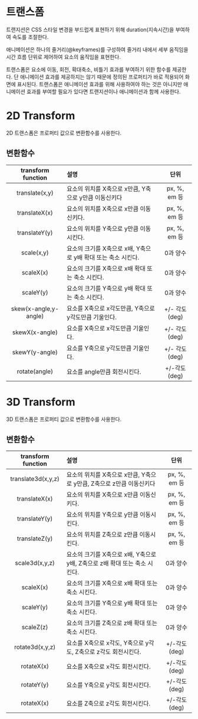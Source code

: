 # 트랜스폼
트랜지션은 CSS 스타일 변경을 부드럽게 표현하기 위해 duration(지속시간)을 부여하여 속도를 조절한다.

애니메이션은 하나의 줄거리(@keyframes)를 구성하여 줄거리 내에서 세부 움직임을 시간 흐름 단위로 제어하여 요소의 움직임을 표현한다.

트랜스폼은 요소에 이동, 회전, 확대축소, 비틀기 효과를 부여하기 위한 함수를 제공한다. 단 애니메이션 효과를 제공하지는 않기 때문에 정의된 프로퍼티가 바로 적용되어 화면에 표시된다. 트랜스폼은 애니메이션 효과를 위해 사용하여야 하는 것은 아니지만 애니메이션 효과를 부여할 필요가 있다면 트랜지션이나 애니메이션과 함께 사용한다.

# 2D Transform

2D 트랜스폼은 프로퍼티 값으로 변환함수를 사용한다.

## 변환함수

transform function|설명|단위
:--:|:--|:--:|
translate(x,y)|요소의 위치를 X축으로 x만큼, Y축으로 y만큼 이동신키다| px, %, em 등
translateX(x)|요소의 위치를 X축으로 x만큼 이동신키다.| px, %, em 등
translateY(y)|요소의 위치를 Y축으로 y만큼 이동시킨다.| px, %, em 등
scale(x,y)|요소의 크기를 X축으로 x배, Y축으로 y배 확대 또는 축소 시킨다. |0과 양수
scaleX(x)|요소의 크기를 X축으로 x배 확대 또는 축소 시킨다. |0과 양수
scaleY(y)|요소의 크기를 Y축으로 y배 확대 또는 축소 시킨다. |0과 양수
skew(x-angle,y-angle)|요소를 X축으로 x각도만큼, Y축으로 y각도만큼 기울인다.| +/- 각도(deg)
skewX(x-angle)|요소를 X축으로 x각도만큼 기울인다.| +/- 각도(deg)
skewY(y-angle)|요소를 Y축으로 y각도만큼 기울인다.| +/- 각도(deg)
rotate(angle)|요소를 angle만큼 회전시킨다.|+/-각도(deg)

# 3D Transform

3D 트랜스폼은 프로퍼티 값으로 변환함수를 사용한다.

## 변환함수

transform function|설명|단위
:--:|:--|:--:|
translate3d(x,y,z)|요소의 위치를 X축으로 x만큼, Y축으로 y만큼, Z축으로 z만큼 이동신키다| px, %, em 등
translateX(x)|요소의 위치를 X축으로 x만큼 이동신키다.| px, %, em 등
translateY(y)|요소의 위치를 Y축으로 y만큼 이동시킨다.| px, %, em 등
translateZ(y)|요소의 위치를 Z축으로 z만큼 이동시킨다.| px, %, em 등
scale3d(x,y,z)|요소의 크기를 X축으로 x배, Y축으로 y배, Z축으로 z배 확대 또는 축소 시킨다. |0과 양수
scaleX(x)|요소의 크기를 X축으로 x배 확대 또는 축소 시킨다. |0과 양수
scaleY(y)|요소의 크기를 Y축으로 y배 확대 또는 축소 시킨다. |0과 양수
scaleZ(z)|요소의 크기를 Z축으로 z배 확대 또는 축소 시킨다. |0과 양수
rotate3d(x,y,z)|요소를 X축으로 x각도, Y축으로 y각도, Z축으로 z각도 회전시킨다.|+/-각도(deg)
rotateX(x)|요소를 X축으로 x각도 회전시킨다.| +/-각도(deg)
rotateY(y)|요소를 Y축으로 y각도 회전시킨다.| +/-각도(deg)
rotateX(x)|요소를 Z축으로 z각도 회전시킨다.| +/-각도(deg)